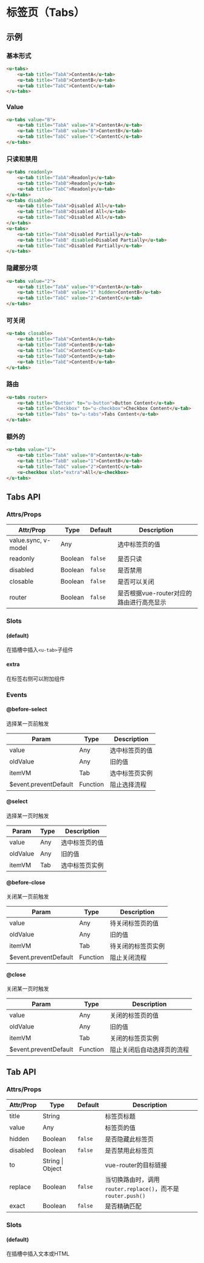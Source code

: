 # 标签页（Tabs）

## 示例
### 基本形式

``` html
<u-tabs>
    <u-tab title="TabA">ContentA</u-tab>
    <u-tab title="TabB">ContentB</u-tab>
    <u-tab title="TabC">ContentC</u-tab>
</u-tabs>
```

### Value

``` html
<u-tabs value="B">
    <u-tab title="TabA" value="A">ContentA</u-tab>
    <u-tab title="TabB" value="B">ContentB</u-tab>
    <u-tab title="TabC" value="C">ContentC</u-tab>
</u-tabs>
```

### 只读和禁用

``` html
<u-tabs readonly>
    <u-tab title="TabA">Readonly</u-tab>
    <u-tab title="TabB">Readonly</u-tab>
    <u-tab title="TabC">Readonly</u-tab>
</u-tabs>
<u-tabs disabled>
    <u-tab title="TabA">Disabled All</u-tab>
    <u-tab title="TabB">Disabled All</u-tab>
    <u-tab title="TabC">Disabled All</u-tab>
</u-tabs>
<u-tabs>
    <u-tab title="TabA">Disabled Partially</u-tab>
    <u-tab title="TabB" disabled>Disabled Partially</u-tab>
    <u-tab title="TabC">Disabled Partially</u-tab>
</u-tabs>
```

### 隐藏部分项

``` html
<u-tabs value="2">
    <u-tab title="TabA" value="0">ContentA</u-tab>
    <u-tab title="TabB" value="1" hidden>ContentB</u-tab>
    <u-tab title="TabC" value="2">ContentC</u-tab>
</u-tabs>
```

### 可关闭

``` html
<u-tabs closable>
    <u-tab title="TabA">ContentA</u-tab>
    <u-tab title="TabB">ContentB</u-tab>
    <u-tab title="TabC">ContentC</u-tab>
    <u-tab title="TabD">ContentD</u-tab>
    <u-tab title="TabE">ContentE</u-tab>
</u-tabs>
```


### 路由

``` html
<u-tabs router>
    <u-tab title="Button" to="u-button">Button Content</u-tab>
    <u-tab title="Checkbox" to="u-checkbox">Checkbox Content</u-tab>
    <u-tab title="Tabs" to="u-tabs">Tabs Content</u-tab>
</u-tabs>
```

### 额外的

``` html
<u-tabs value="1">
    <u-tab title="TabA" value="0">ContentA</u-tab>
    <u-tab title="TabB" value="1">ContentB</u-tab>
    <u-tab title="TabC" value="2">ContentC</u-tab>
    <u-checkbox slot="extra">All</u-checkbox>
</u-tabs>
```

## Tabs API
### Attrs/Props

| Attr/Prop | Type | Default | Description |
| --------- | ---- | ------- | ----------- |
| value.sync, v-model | Any | | 选中标签页的值 |
| readonly | Boolean | `false` | 是否只读 |
| disabled | Boolean | `false` | 是否禁用 |
| closable | Boolean | `false` | 是否可以关闭 |
| router | Boolean | `false` | 是否根据vue-router对应的路由进行高亮显示 |

### Slots

#### (default)

在插槽中插入`<u-tab>`子组件

#### extra

在标签右侧可以附加组件

### Events

#### @before-select

选择某一页前触发

| Param | Type | Description |
| ----- | ---- | ----------- |
| value | Any | 选中标签页的值 |
| oldValue | Any | 旧的值 |
| itemVM | Tab | 选中标签页实例 |
| $event.preventDefault | Function | 阻止选择流程 |

#### @select

选择某一页时触发

| Param | Type | Description |
| ----- | ---- | ----------- |
| value | Any | 选中标签页的值 |
| oldValue | Any | 旧的值 |
| itemVM | Tab | 选中标签页实例 |

#### @before-close

关闭某一页前触发

| Param | Type | Description |
| ----- | ---- | ----------- |
| value | Any | 待关闭标签页的值 |
| oldValue | Any | 旧的值 |
| itemVM | Tab | 待关闭的标签页实例 |
| $event.preventDefault | Function | 阻止关闭流程 |

#### @close

关闭某一页时触发

| Param | Type | Description |
| ----- | ---- | ----------- |
| value | Any | 关闭的标签页的值 |
| oldValue | Any | 旧的值 |
| itemVM | Tab | 关闭的标签页实例 |
| $event.preventDefault | Function | 阻止关闭后自动选择页的流程 |

## Tab API
### Attrs/Props

| Attr/Prop | Type | Default | Description |
| --------- | ---- | ------- | ----------- |
| title | String | | 标签页标题 |
| value | Any | | 标签页的值 |
| hidden | Boolean | `false` | 是否隐藏此标签页 |
| disabled | Boolean | `false` | 是否禁用此标签页 |
| to | String \| Object | | vue-router的目标链接 |
| replace | Boolean | `false` | 当切换路由时，调用`router.replace()`，而不是`router.push()` |
| exact | Boolean | `false` | 是否精确匹配 |

### Slots

#### (default)

在插槽中插入文本或HTML
